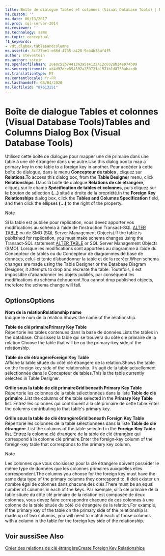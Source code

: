 ```yaml
---
title: Boîte de dialogue Tables et colonnes (Visual Database Tools) | Microsoft Docs
ms.custom: ''
ms.date: 06/13/2017
ms.prod: sql-server-2014
ms.reviewer: ''
ms.technology: ssms
ms.topic: conceptual
f1_keywords:
- vdt.dlgbox.tablesandcolumns
ms.assetid: 8cf27be1-e66d-4735-a428-9ab4b33af4f5
author: stevestein
ms.author: sstein
ms.openlocfilehash: 28e0c52b74413a3a5a4122412c6028b34e974b09
ms.sourcegitcommit: ad4d92dce894592a259721a1571b1d8736abacdb
ms.translationtype: MT
ms.contentlocale: fr-FR
ms.lasthandoff: 08/04/2020
ms.locfileid: "87613251"
---
```

# <a name="tables-and-columns-dialog-box-visual-database-tools"></a><span data-ttu-id="5fa05-102">Boîte de dialogue Tables et colonnes (Visual Database Tools)</span><span class="sxs-lookup"><span data-stu-id="5fa05-102">Tables and Columns Dialog Box (Visual Database Tools)</span></span>
  <span data-ttu-id="5fa05-103">Utilisez cette boîte de dialogue pour mapper une clé primaire dans une table à une clé étrangère dans une autre.</span><span class="sxs-lookup"><span data-stu-id="5fa05-103">Use this dialog box to map a primary key in one table to a foreign key in another.</span></span> <span data-ttu-id="5fa05-104">Pour accéder à cette boîte de dialogue, dans le menu **Concepteur de tables** , cliquez sur **Relations**.</span><span class="sxs-lookup"><span data-stu-id="5fa05-104">To access this dialog box, from the **Table Designer** menu, click **Relationships**.</span></span> <span data-ttu-id="5fa05-105">Dans la boîte de dialogue **Relations de clé étrangère**, cliquez sur le champ **Spécification de tables et colonnes**, puis cliquez sur le bouton de sélection **(…)** situé à droite de la propriété.</span><span class="sxs-lookup"><span data-stu-id="5fa05-105">In the **Foreign Key Relationships** dialog box, click the **Tables and Columns Specification** field, and then click the ellipses **(...)** to the right of the property.</span></span>  
  
> [!NOTE]  
>  <span data-ttu-id="5fa05-106">Si la table est publiée pour réplication, vous devez apporter vos modifications au schéma à l’aide de l’instruction Transact-SQL [ALTER TABLE](/sql/t-sql/statements/alter-table-transact-sql) ou de SMO (SQL Server Management Objects).</span><span class="sxs-lookup"><span data-stu-id="5fa05-106">If the table is published for replication, you must make schema changes using the Transact-SQL statement [ALTER TABLE](/sql/t-sql/statements/alter-table-transact-sql) or SQL Server Management Objects (SMO).</span></span> <span data-ttu-id="5fa05-107">Lorsque les modifications sont apportées au diagramme à l’aide du Concepteur de tables ou du Concepteur de diagrammes de base de données, celui-ci tente d’abandonner la table et de la recréer.</span><span class="sxs-lookup"><span data-stu-id="5fa05-107">When schema changes are made using the Table Designer or the Database Diagram Designer, it attempts to drop and recreate the table.</span></span> <span data-ttu-id="5fa05-108">Toutefois, il est impossible d'abandonner les objets publiés, par conséquent les modifications du schéma échoueront.</span><span class="sxs-lookup"><span data-stu-id="5fa05-108">You cannot drop published objects, therefore the schema change will fail.</span></span>  
  
## <a name="options"></a><span data-ttu-id="5fa05-109">Options</span><span class="sxs-lookup"><span data-stu-id="5fa05-109">Options</span></span>  
 <span data-ttu-id="5fa05-110">**Nom de la relation**</span><span class="sxs-lookup"><span data-stu-id="5fa05-110">**Relationship name**</span></span>  
 <span data-ttu-id="5fa05-111">Indique le nom de la relation.</span><span class="sxs-lookup"><span data-stu-id="5fa05-111">Shows the name of the relationship.</span></span>  
  
 <span data-ttu-id="5fa05-112">**Table de clé primaire**</span><span class="sxs-lookup"><span data-stu-id="5fa05-112">**Primary Key Table**</span></span>  
 <span data-ttu-id="5fa05-113">Répertorie les tables contenues dans la base de données.</span><span class="sxs-lookup"><span data-stu-id="5fa05-113">Lists the tables in the database.</span></span> <span data-ttu-id="5fa05-114">Choisissez la table qui se trouvera du côté clé primaire de la relation.</span><span class="sxs-lookup"><span data-stu-id="5fa05-114">Choose the table that will be on the primary-key side of the relationship.</span></span>  
  
 <span data-ttu-id="5fa05-115">**Table de clé étrangère**</span><span class="sxs-lookup"><span data-stu-id="5fa05-115">**Foreign Key Table**</span></span>  
 <span data-ttu-id="5fa05-116">Affiche la table située du côté clé étrangère de la relation.</span><span class="sxs-lookup"><span data-stu-id="5fa05-116">Shows the table on the foreign key side of the relationship.</span></span> <span data-ttu-id="5fa05-117">Il s'agit de la table actuellement sélectionnée dans le Concepteur de tables.</span><span class="sxs-lookup"><span data-stu-id="5fa05-117">This is the table currently selected in Table Designer.</span></span>  
  
 <span data-ttu-id="5fa05-118">**Grille sous la table de clé primaire**</span><span class="sxs-lookup"><span data-stu-id="5fa05-118">**Grid beneath Primary Key Table**</span></span>  
 <span data-ttu-id="5fa05-119">Répertorie les colonnes de la table sélectionnées dans la liste **Table de clé primaire** .</span><span class="sxs-lookup"><span data-stu-id="5fa05-119">List the columns of the table selected in the **Primary Key Table** list.</span></span> <span data-ttu-id="5fa05-120">Entrez les colonnes qui contribuent à la clé primaire de cette table.</span><span class="sxs-lookup"><span data-stu-id="5fa05-120">Enter the columns contributing to that table's primary key.</span></span>  
  
 <span data-ttu-id="5fa05-121">**Grille sous la table de clé étrangère**</span><span class="sxs-lookup"><span data-stu-id="5fa05-121">**Grid beneath Foreign Key Table**</span></span>  
 <span data-ttu-id="5fa05-122">Répertorie les colonnes de la table sélectionnées dans la liste **Table de clé étrangère** .</span><span class="sxs-lookup"><span data-stu-id="5fa05-122">List the columns of the table selected in the **Foreign Key Table** list.</span></span> <span data-ttu-id="5fa05-123">Entrez la colonne clé étrangère de la table de clé étrangère qui correspond à la colonne clé primaire.</span><span class="sxs-lookup"><span data-stu-id="5fa05-123">Enter the foreign-key column of the foreign-key table that corresponds to the primary key column.</span></span>  
  
> [!NOTE]  
>  <span data-ttu-id="5fa05-124">Les colonnes que vous choisissez pour la clé étrangère doivent posséder le même type de données que les colonnes primaires auxquelles elles correspondent.</span><span class="sxs-lookup"><span data-stu-id="5fa05-124">The columns you choose for the foreign key must have the same data type of the primary columns they correspond to.</span></span> <span data-ttu-id="5fa05-125">Il doit exister un nombre égal de colonnes dans chacune des clés.</span><span class="sxs-lookup"><span data-stu-id="5fa05-125">There must be an equal number of columns in each of the keys.</span></span> <span data-ttu-id="5fa05-126">Par exemple, si la clé primaire de la table située du côté clé primaire de la relation est composée de deux colonnes, vous devez faire correspondre chacune de ces colonnes à une colonne de la table située du côté clé étrangère de la relation.</span><span class="sxs-lookup"><span data-stu-id="5fa05-126">For example, if the primary key of the table on the primary side of the relationship is made up of two columns, you will need to match each of those columns with a column in the table for the foreign key side of the relationship.</span></span>  
  
## <a name="see-also"></a><span data-ttu-id="5fa05-127">Voir aussi</span><span class="sxs-lookup"><span data-stu-id="5fa05-127">See Also</span></span>  
 [<span data-ttu-id="5fa05-128">Créer des relations de clé étrangère</span><span class="sxs-lookup"><span data-stu-id="5fa05-128">Create Foreign Key Relationships</span></span>](../../relational-databases/tables/create-foreign-key-relationships.md)  
  
  
